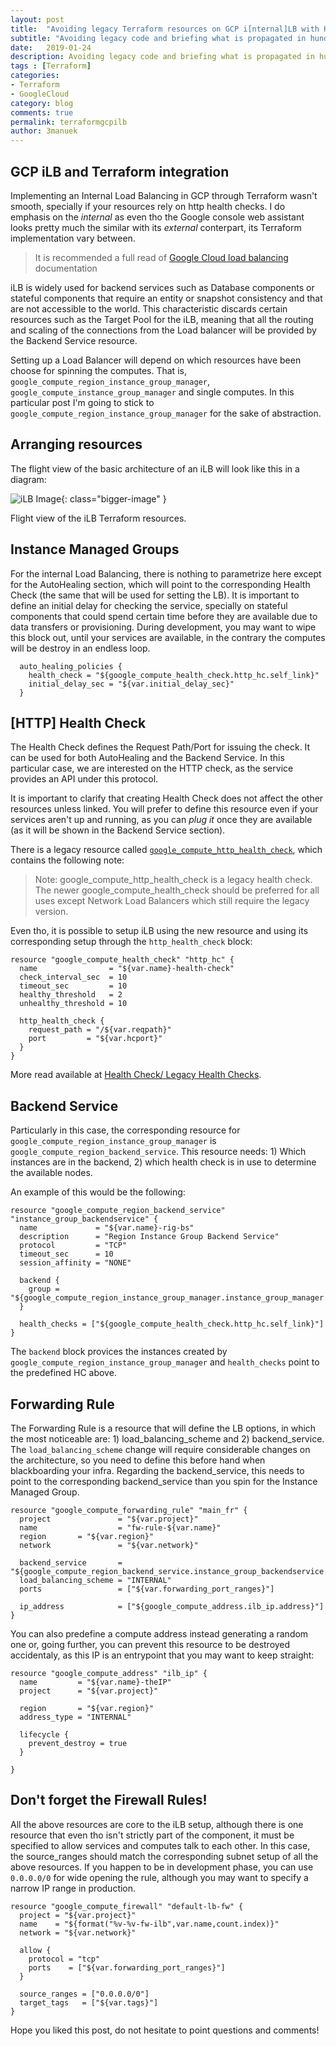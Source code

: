 ```yaml
---
layout: post
title:  "Avoiding legacy Terraform resources on GCP i[nternal]LB with HTTP checks setup."
subtitle: "Avoiding legacy code and briefing what is propagated in hundreds of documentation pages"
date:   2019-01-24
description: Avoiding legacy code and briefing what is propagated in hundreds of documentation pages.
tags : [Terraform]
categories:
- Terraform
- GoogleCloud
category: blog
comments: true
permalink: terraformgcpilb
author: 3manuek
---
```



## GCP iLB and Terraform integration

Implementing an Internal Load Balancing in GCP through Terraform wasn't smooth,
specially if your resources rely on http health checks. I do emphasis on the _internal_ as
even tho the Google console web assistant looks pretty much the similar with its
_external_ conterpart, its Terraform implementation vary between.

> It is recommended a full read of [Google Cloud load balancing](https://cloud.google.com/load-balancing/docs/internal/) documentation

iLB is widely used for backend services such as Database components or stateful components
that require an entity or snapshot consistency and that are not accessible to the world. This characteristic
discards certain resources such as the Target Pool for the iLB, meaning that all the routing and scaling
of the connections from the Load balancer will be provided by the Backend Service resource.

Setting up a Load Balancer will depend on which resources have been choose for spinning the computes. That is,
`google_compute_region_instance_group_manager`, `google_compute_instance_group_manager` and single computes. In this particular post
I'm going to stick to `google_compute_region_instance_group_manager` for the sake of abstraction.



## Arranging resources

The flight view of the basic architecture of an iLB will look like this in a diagram:


![iLB Image][1]{: class="bigger-image" }
<figcaption class="caption">Flight view of the iLB Terraform resources.</figcaption>


## Instance Managed Groups

For the internal Load Balancing, there is nothing to parametrize here except for the AutoHealing section, which
will point to the corresponding Health Check (the same that will be used for setting the LB). It is important to define
an initial delay for checking the service, specially on stateful components that could spend certain time before they
are available due to data transfers or provisioning. During development, you may want to wipe this block out, until 
your services are available, in the contrary the computes will be destroy in an endless loop.

```hcl
  auto_healing_policies {
    health_check = "${google_compute_health_check.http_hc.self_link}"
    initial_delay_sec = "${var.initial_delay_sec}"
  }
```


## [HTTP] Health Check

The Health Check defines the Request Path/Port for issuing the check. It can be used for both AutoHealing and
the Backend Service. In this particular case, we are interested on the HTTP check, as the service provides an 
API under this protocol. 

It is important to clarify that creating Health Check does not affect the other resources unless linked. You will
prefer to define this resource even if your services aren't up and running, as you can _plug it_ once they are 
available (as it will be shown in the Backend Service section).

There is a legacy resource called [`google_compute_http_health_check`](https://www.terraform.io/docs/providers/google/r/compute_http_health_check.html), which contains the following note:

> Note: google_compute_http_health_check is a legacy health check. The newer google_compute_health_check 
> should be preferred for all uses except Network Load Balancers which still require the legacy version.

Even tho, it is possible to setup iLB using the new resource and using its corresponding setup through
the `http_health_check` block:

```hcl
resource "google_compute_health_check" "http_hc" {
  name                = "${var.name}-health-check"
  check_interval_sec  = 10
  timeout_sec         = 10
  healthy_threshold   = 2
  unhealthy_threshold = 10

  http_health_check {
    request_path = "/${var.reqpath}"
    port         = "${var.hcport}"
  }
}
```

More read available at [Health Check/ Legacy Health Checks](https://cloud.google.com/load-balancing/docs/health-checks#legacy_health_checks).

## Backend Service

Particularly in this case, the corresponding resource for `google_compute_region_instance_group_manager` is `google_compute_region_backend_service`.
This resource needs: 1) Which instances are in the backend, 2) which health check is in use to determine the available nodes.

An example of this would be the following:

```
resource "google_compute_region_backend_service" "instance_group_backendservice" {
  name             = "${var.name}-rig-bs"
  description      = "Region Instance Group Backend Service"
  protocol         = "TCP"
  timeout_sec      = 10
  session_affinity = "NONE"

  backend {
    group = "${google_compute_region_instance_group_manager.instance_group_manager.instance_group}"
  }

  health_checks = ["${google_compute_health_check.http_hc.self_link}"]
}
```

The `backend` block provices the instances created by `google_compute_region_instance_group_manager` and `health_checks`
point to the predefined HC above.


## Forwarding Rule


The Forwarding Rule is a resource that will define the LB options, in which the most noticeable are: 1) load_balancing_scheme and
2) backend_service. The `load_balancing_scheme` change will require considerable changes on the architecture, so you need to 
define this before hand when blackboarding your infra. Regarding the backend_service, this needs to point to the corresponding 
backend_service than you spin for the Instance Managed Group.

```hcl
resource "google_compute_forwarding_rule" "main_fr" {
  project               = "${var.project}"
  name                  = "fw-rule-${var.name}"
  region       = "${var.region}"
  network               = "${var.network}"

  backend_service       = "${google_compute_region_backend_service.instance_group_backendservice.self_link}"
  load_balancing_scheme = "INTERNAL"
  ports                 = ["${var.forwarding_port_ranges}"]

  ip_address            = ["${google_compute_address.ilb_ip.address}"]
}
```

You can also predefine a compute address instead generating a random one or, going further, you can prevent 
this resource to be destroyed accidentaly, as this IP is an entrypoint that you may want to keep straight:

```hcl
resource "google_compute_address" "ilb_ip" {
  name         = "${var.name}-theIP"
  project      = "${var.project}"

  region       = "${var.region}"
  address_type = "INTERNAL" 

  lifecycle {
    prevent_destroy = true
  }
  
}
```

## Don't forget the Firewall Rules!

All the above resources are core to the iLB setup, although there is one resource that even tho isn't strictly
part of the component, it must be specified to allow services and computes talk to each other. In this case, the
source_ranges should match the corresponding subnet setup of all the above resources. If you happen to be in development
phase, you can use `0.0.0.0/0` for wide opening the rule, although you may want to specify a narrow IP range in production.

```
resource "google_compute_firewall" "default-lb-fw" {
  project = "${var.project}"
  name    = "${format("%v-%v-fw-ilb",var.name,count.index)}"
  network = "${var.network}"

  allow {
    protocol = "tcp"
    ports    = ["${var.forwarding_port_ranges}"]
  }

  source_ranges = ["0.0.0.0/0"]
  target_tags   = ["${var.tags}"]
}
```


Hope you liked this post, do not hesitate to point questions and comments!


[1]: http://www.3manuek.com/assets/posts/ilb.png
